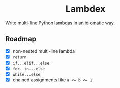 <h1 style="text-align: center">Lambdex</h1>

Write multi-line Python lambdas in an idiomatic way.

## Roadmap

 - [x] non-nested multi-line lambda
 - [x] `return`
 - [x] `if...elif...else`
 - [x] `for..in...else` 
 - [x] `while...else`
 - [x] chained assignments like `a <= b <= 1`